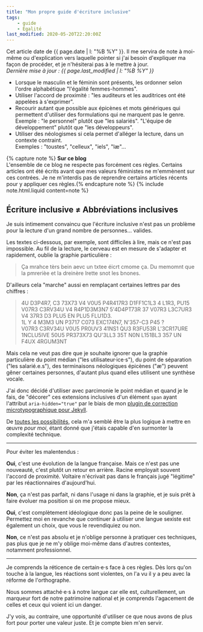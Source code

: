 ```yaml
---
title: "Mon propre guide d'écriture inclusive"
tags:
    - guide
    - Égalité
last_modified: 2020-05-20T22:20:00Z
---
```


Cet article date de {{ page.date | l: "%B %Y" }}. Il me servira de note à
moi-même ou d'explication vers laquelle pointer si j'ai besoin d'expliquer ma
façon de procéder, et je n'hésiterai pas à le mettre à jour.  
_Dernière mise à jour : {{ page.last_modified | l: "%B %Y" }}_

<!-- more -->

-   Lorsque le masculin et le féminin sont présents, les ordonner selon l'ordre
    alphabétique "l'égalité femmes-hommes".
-   Utiliser l'accord de proximité : "les auditeurs et les auditrices ont été
    appelées à s'exprimer".
-   Recourir autant que possible aux épicènes et mots génériques qui permettent
    d'utiliser des formulations qui ne marquent pas le genre.  
    Exemple : "le personnel" plutôt que "les salariés". "L'équipe de
    développement" plutôt que "les développeurs".
-   Utiliser des néologismes si cela permet d'alléger la lecture, dans un
    contexte contraint.  
    Exemples : "toustes", "celleux", "iels", "læ"…

{% capture note %} **Sur ce blog**  
L'ensemble de ce blog ne respecte pas forcément ces règles. Certains articles
ont été écrits avant que mes valeurs féministes ne m'emmènent sur ces contrées.
Je ne m'interdis pas de reprendre certains articles récents pour y appliquer ces
règles.{% endcapture note %} {% include note.html.liquid content=note %}

## Écriture inclusive ≠ Abbréviations inclusives

Je suis intimement convaincu que l'écriture inclusive n'est pas un problème pour
la lecture d'un grand nombre de personnes… valides.

Les textes ci-dessous, par exemple, sont difficiles à lire, mais ce n'est pas
impossible. Au fil de la lecture, le cerveau est en mesure de s'adapter et
rapidement, oublie la graphie particulière :

> Ça mrahce tèrs bein aevc un txtee éicrt cmome ça. Du memomnt que la pmrerièe
> et la dreinère lrette snot les bnones.

D'ailleurs cela "marche" aussi en remplaçant certaines lettres par des
chiffres :

> 4U D3P4R7, C3 73X73 V4 V0U5 P4R417R3 D1FF1C1L3 4 L1R3, PU15 V07R3 C3RV34U V4
> R4P1D3M3N7 5'4D4PT73R 37 V07R3 L3C7UR3 V4 37R3 D3 PLU5 EN PLU5 FLU1D3.  
> 1L Y 4 M3M3 UN P3717 C073 EXC174N7, N'357-C3 P45 ?  
> V07R3 C3RV34U V0U5 PR0UV3 41NS1 QU3 R3FU53R L'3CR17URE 1NCLU5IVE 50U5 PR373X73
> QU'3LL3 35T N0N L151BL3 357 UN F4UX 4RGUM3NT

Mais cela ne veut pas dire que je souhaite ignorer que la graphie particulière
du point médian ("les utilisateur·ice·s"), du point de séparation ("les
salarié.e.s"), des terminaisons néologiques épicènes ("æ") peuvent gêner
certaines personnes, d'autant plus quand elles utilisent une synthèse vocale.

J'ai donc décidé d'utiliser avec parcimonie le point médian et quand je le fais,
de "décorer" ces extensions inclusives d'un élément `span` ayant l'attribut
`aria-hidden="true"` par le biais de mon
[plugin de correction microtypographique pour Jekyll](https://github.com/borisschapira/jekyll-microtypo/).

De
[toutes les possibilités](https://codepen.io/vincent-valentin/full/woGLVL 'Abbréviations inclusives, un CodePen par Vincent Valentin'),
cela m'a semblé être la plus logique à mettre en œuvre _pour moi_, étant donné
que j'étais capable d'en surmonter la complexité technique.

---

<span id="disambiguation">Pour éviter les malentendus</span> :

**Oui**, c'est une évolution de la langue française. Mais ce n'est pas une
nouveauté, c'est plutôt un retour en arrière. Racine employait souvent l'accord
de proximité. Voltaire n'écrivait pas dans le français jugé "légitime" par les
réactionnaires d'aujourd'hui.

**Non**, ça n'est pas parfait, ni dans l'usage ni dans la graphie, et je suis
prêt à faire évoluer ma position si on me propose mieux.

**Oui**, c'est complètement idéologique donc pas la peine de le souligner.
Permettez moi en revanche que continuer à utiliser une langue sexiste est
également un choix, que vous le revendiquiez ou non.

**Non**, ce n'est pas absolu et je n'oblige personne à pratiquer ces techniques,
pas plus que je ne m'y oblige moi-même dans d'autres contextes, notamment
professionnel.

---

Je comprends la réticence de certain·e·s face à ces règles. Dès lors qu'on
touche à la langue, les réactions sont violentes, on l'a vu il y a peu avec la
réforme de l'orthographe.

Nous sommes attaché·e·s à notre langue car elle est, culturellement, un marqueur
fort de notre patrimoine national et je comprends l'agacement de celles et ceux
qui voient ici un danger.

J'y vois, au contraire, une opportunité d'utiliser ce que nous avons de plus
fort pour porter une valeur juste. Et je compte bien m'en servir.

